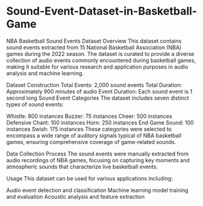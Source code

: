 # Sound-Event-Dataset-in-Basketball-Game
NBA Basketball Sound Events Dataset
Overview
This dataset contains sound events extracted from 15 National Basketball Association (NBA) games during the 2022 season. The dataset is curated to provide a diverse collection of audio events commonly encountered during basketball games, making it suitable for various research and application purposes in audio analysis and machine learning.

Dataset Construction
Total Events: 2,000 sound events
Total Duration: Approximately 900 minutes of audio
Event Duration: Each sound event is 1 second long
Sound Event Categories
The dataset includes seven distinct types of sound events:

Whistle: 800 instances
Buzzer: 75 instances
Cheer: 500 instances
Defensive Chant: 100 instances
Horn: 250 instances
End Game Sound: 100 instances
Swish: 175 instances
These categories were selected to encompass a wide range of auditory signals typical of NBA basketball games, ensuring comprehensive coverage of game-related sounds.

Data Collection Process
The sound events were manually extracted from audio recordings of NBA games, focusing on capturing key moments and atmospheric sounds that characterize live basketball events.

Usage
This dataset can be used for various applications including:

Audio event detection and classification
Machine learning model training and evaluation
Acoustic analysis and feature extraction
